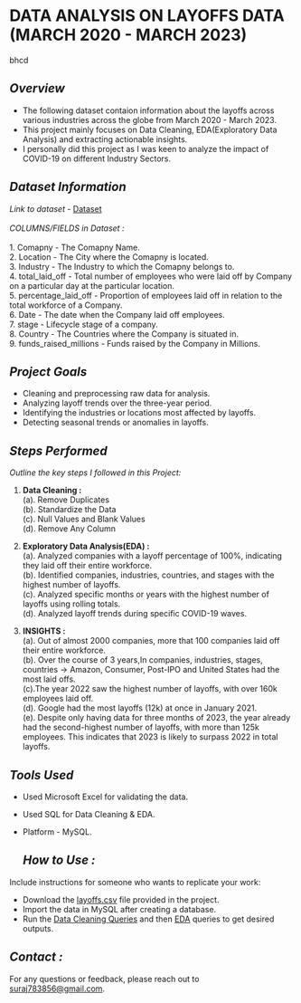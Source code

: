 # **DATA ANALYSIS ON LAYOFFS DATA (MARCH 2020 - MARCH 2023)**
bhcd
## *Overview*
- The following dataset contaion information about the layoffs across various industries across the globe from March 2020 - March 2023.
- This project mainly focuses on Data Cleaning, EDA(Exploratory Data Analysis) and extracting actionable insights.
- I personally did this project as I was keen to analyze the impact of COVID-19 on different Industry Sectors.

## *Dataset Information*
_Link to dataset_ - [Dataset](https://www.kaggle.com/datasets/swaptr/layoffs-2022) <br>
<br>
_*COLUMNS/FIELDS in Dataset :*_ <br>
<br>
      1. Comapny - The Comapny Name.<br>
      2. Location - The City where the Comapny is located.<br>
      3. Industry - The Industry to which the Comapny belongs to.<br>
      4. total_laid_off - Total number of employees who were laid off by Company on a particular day at the particular location.<br>
      5. percentage_laid_off - Proportion of employees laid off in relation to the total workforce of a Company.<br>
      6. Date - The date when the Company laid off employees.<br>
      7. stage - Lifecycle stage of a company.<br>
      8. Country - The Countries where the Company is situated in.<br>
      9. funds_raised_millions - Funds raised by the Company in Millions.<br>


## *Project Goals*

- Cleaning and preprocessing raw data for analysis.
- Analyzing layoff trends over the three-year period.
- Identifying the industries or locations most affected by layoffs.
- Detecting seasonal trends or anomalies in layoffs.


## *Steps Performed*
_Outline the key steps I followed in this Project:_ <br>

1. **Data Cleaning :** <br>
 (a). Remove Duplicates<br>
 (b). Standardize the Data<br>
 (c). Null Values and Blank Values<br>
 (d). Remove Any Column<br>

2. **Exploratory Data Analysis(EDA) :** <br>
 (a). Analyzed companies with a layoff percentage of 100%, indicating they laid off their entire workforce.<br>
 (b). Identified companies, industries, countries, and stages with the highest number of layoffs.<br>
 (c). Analyzed specific months or years with the highest number of layoffs using rolling totals.<br>
 (d). Analyzed layoff trends during specific COVID-19 waves.<br>

3. **INSIGHTS :** <br>
   (a). Out of almost 2000 companies, more that 100 companies laid off their entire workforce.<br>
   (b). Over the course of 3 years,In companies, industries, stages, countries -> Amazon, Consumer, Post-IPO and United States had the most laid offs.<br>
   (c).The year 2022 saw the highest number of layoffs, with over 160k employees laid off.<br>
   (d). Google had the most layoffs (12k) at once in January 2021.<br>
   (e). Despite only having data for three months of 2023, the year already had the second-highest number of layoffs, with more than 125k employees. This indicates that 2023 is likely to surpass 2022 in total layoffs.<br>


## *Tools Used*
- Used Microsoft Excel for validating the data.
- Used SQL for Data Cleaning & EDA.
- Platform - MySQL.

  ## *How to Use :*
 Include instructions for someone who wants to replicate your work: <br>
 - Download the [layoffs.csv](https://github.com/Sooraj1411/Data-Cleaning-EDA/blob/main/layoffs.csv) file provided in the project.
 - Import the data in MySQL after creating a database.
 - Run the [Data Cleaning Queries](https://github.com/Sooraj1411/Data-Cleaning-EDA/blob/main/Data%20Cleaning%20the%20layoff%20file.sql) and then [EDA](https://github.com/Sooraj1411/Data-Cleaning-EDA/blob/main/EDA.sql) queries to get desired outputs.

## *Contact :*
For any questions or feedback, please reach out to [suraj783856@gmail.com](mailto:suraj783856@gmail.com).
